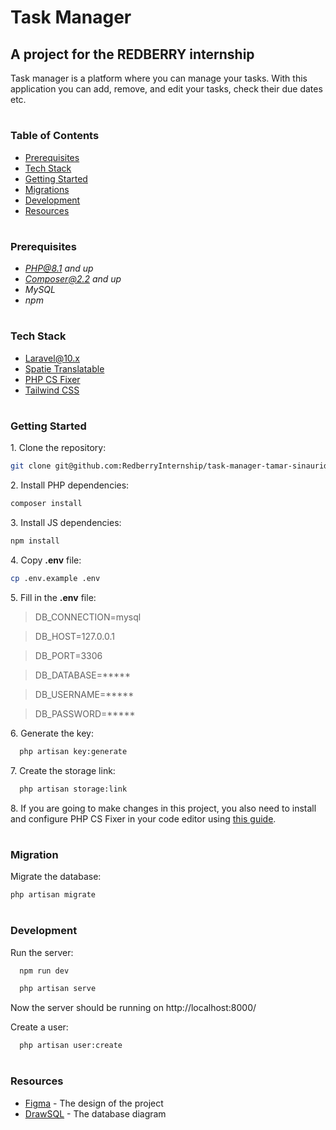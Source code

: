 # Task Manager
## A project for the REDBERRY internship

Task manager is a platform where you can manage your tasks. With this application you can add, remove, and edit your tasks, check their due dates etc.

#
### Table of Contents
* [Prerequisites](#prerequisites)
* [Tech Stack](#tech-stack)
* [Getting Started](#getting-started)
* [Migrations](#migration)
* [Development](#development)
* [Resources](#resources)

#
### Prerequisites

* *PHP@8.1 and up*
* *Composer@2.2 and up*
* *MySQL*
* *npm*

#
### Tech Stack

* [Laravel@10.x](https://laravel.com/docs/10.x)
* [Spatie Translatable](https://github.com/spatie/laravel-translatable)
* [PHP CS Fixer](https://cs.symfony.com/)
* [Tailwind CSS](https://tailwindcss.com/)

#
### Getting Started

1\. Clone the repository:
```sh
git clone git@github.com:RedberryInternship/task-manager-tamar-sinauridze.git
```

2\. Install PHP dependencies:
```sh
composer install
```

3\. Install JS dependencies:
```sh
npm install
```

4\. Copy **.env** file:
```sh
cp .env.example .env
```

5\. Fill in the **.env** file:

>DB_CONNECTION=mysql

>DB_HOST=127.0.0.1

>DB_PORT=3306

>DB_DATABASE=*****

>DB_USERNAME=*****

>DB_PASSWORD=*****

6\. Generate the key:
```sh
  php artisan key:generate
```

7\. Create the storage link:
```sh
  php artisan storage:link
```

8\. If you are going to make changes in this project, you also need to install and configure PHP CS Fixer in your code editor using [this guide](https://redberry.gitbook.io/resources/laravel/php-is-linteri#id-4890).

#
### Migration

Migrate the database:
```sh
php artisan migrate
```

#
### Development

Run the server:
```sh
  npm run dev
```

```sh
  php artisan serve
```
Now the server should be running on http://localhost:8000/

Create a user:
```sh
  php artisan user:create
```

#
### Resources
* [Figma](https://www.figma.com/file/HkL8NHL7914PBgdYb6D3zN/Laravel-Dev?type=design&node-id=0-1&mode=design&t=PcfFZjW8iAKz044P-0) - The design of the project
* [DrawSQL](https://drawsql.app/teams/sin165s-team/diagrams/redberry-task-manager) - The database diagram
